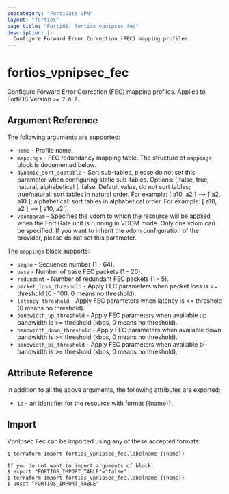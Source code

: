 ```yaml
---
subcategory: "FortiGate VPN"
layout: "fortios"
page_title: "FortiOS: fortios_vpnipsec_fec"
description: |-
  Configure Forward Error Correction (FEC) mapping profiles.
---
```


# fortios_vpnipsec_fec
Configure Forward Error Correction (FEC) mapping profiles. Applies to FortiOS Version `>= 7.0.2`.

## Argument Reference

The following arguments are supported:

* `name` - Profile name.
* `mappings` - FEC redundancy mapping table. The structure of `mappings` block is documented below.
* `dynamic_sort_subtable` - Sort sub-tables, please do not set this parameter when configuring static sub-tables. Options: [ false, true, natural, alphabetical ]. false: Default value, do not sort tables; true/natural: sort tables in natural order. For example: [ a10, a2 ] --> [ a2, a10 ]; alphabetical: sort tables in alphabetical order. For example: [ a10, a2 ] --> [ a10, a2 ].
* `vdomparam` - Specifies the vdom to which the resource will be applied when the FortiGate unit is running in VDOM mode. Only one vdom can be specified. If you want to inherit the vdom configuration of the provider, please do not set this parameter.

The `mappings` block supports:

* `seqno` - Sequence number (1 - 64).
* `base` - Number of base FEC packets (1 - 20).
* `redundant` - Number of redundant FEC packets (1 - 5).
* `packet_loss_threshold` - Apply FEC parameters when packet loss is >= threshold (0 - 100, 0 means no threshold).
* `latency_threshold` - Apply FEC parameters when latency is <= threshold (0 means no threshold).
* `bandwidth_up_threshold` - Apply FEC parameters when available up bandwidth is >= threshold (kbps, 0 means no threshold).
* `bandwidth_down_threshold` - Apply FEC parameters when available down bandwidth is >= threshold (kbps, 0 means no threshold).
* `bandwidth_bi_threshold` - Apply FEC parameters when available bi-bandwidth is >= threshold (kbps, 0 means no threshold).


## Attribute Reference

In addition to all the above arguments, the following attributes are exported:
* `id` - an identifier for the resource with format {{name}}.

## Import

VpnIpsec Fec can be imported using any of these accepted formats:
```
$ terraform import fortios_vpnipsec_fec.labelname {{name}}

If you do not want to import arguments of block:
$ export "FORTIOS_IMPORT_TABLE"="false"
$ terraform import fortios_vpnipsec_fec.labelname {{name}}
$ unset "FORTIOS_IMPORT_TABLE"
```
